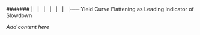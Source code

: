 ####### |   |   |   |   |   |   ├── Yield Curve Flattening as Leading Indicator of Slowdown

*Add content here*